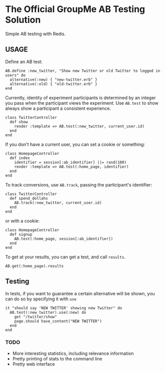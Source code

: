 # The Official GroupMe AB Testing Solution

Simple AB testing with Redis.

## USAGE

Define an AB test:

    AB.define :new_twitter, "Show new Twitter or old Twitter to logged in users" do
      alternative(:new) { "new-twitter.erb" }
      alternative(:old) { "old-twitter.erb" }
    end

Currently, identity of experiment participants is determined by an integer you
pass when the participant views the experiment. Use `AB.test` to show always show
a participant a consistent experience.

    class TwitterController
      def show
        render :template => AB.test(:new_twitter, current_user.id)
      end
    end

If you don't have a current user, you can set a cookie or something:

    class HomepageController
      def index
        identifier = session[:ab_identifier] ||= rand(100)
        render :template => AB.test(:home_page, identifier)
      end
    end

To track conversions, use `AB.track`, passing the participant's identifier:

    class TwitterController
      def spend_dollahs
        AB.track(:new_twitter, current_user.id)
      end
    end

or with a cookie:

    class HomepageController
      def signup
        AB.test(:home_page, session[:ab_identifier])
      end
    end

To get at your results, you can get a test, and call `results`.

    AB.get(:home_page).results

## Testing

In tests, if you want to guarantee a certain alternative will be shown,
you can do so by specifying it with `use`

    it "should say 'NEW TWITTER' showing new Twitter" do
      AB.test(:new_twitter).use(:new) do
        get "/twitter/show"
        page.should have_content("NEW TWITTER")
      end
    end

### TODO

* More interesting statistics, including relevance information
* Pretty printing of stats to the command line
* Pretty web interface
